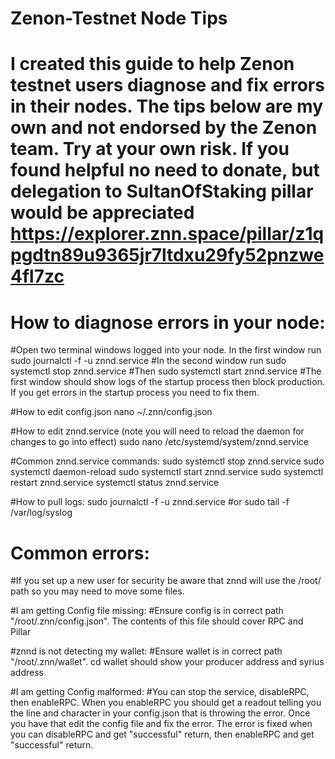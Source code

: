 # Zenon-Testnet Node Tips

# I created this guide to help Zenon testnet users diagnose and fix errors in their nodes. The tips below are my own and not endorsed by the Zenon team. Try at your own risk. If you found helpful no need to donate, but delegation to SultanOfStaking pillar would be appreciated https://explorer.znn.space/pillar/z1qpgdtn89u9365jr7ltdxu29fy52pnzwe4fl7zc

# How to diagnose errors in your node:
#Open two terminal windows logged into your node. In the first window run 
sudo journalctl -f -u znnd.service
#In the second window run 
sudo systemctl stop znnd.service
#Then 
sudo systemctl start znnd.service
#The first window should show logs of the startup process then block production. If you get errors in the startup process you need to fix them.

#How to edit config.json
nano ~/.znn/config.json

#How to edit znnd.service (note you will need to reload the daemon for changes to go into effect)
sudo nano /etc/systemd/system/znnd.service

#Common znnd.service commands:
sudo systemctl stop znnd.service
sudo systemctl daemon-reload
sudo systemctl start znnd.service
sudo systemctl restart znnd.service
systemctl status znnd.service

#How to pull logs:
sudo journalctl -f -u znnd.service
#or
sudo tail -f /var/log/syslog

# Common errors:
#If you set up a new user for security be aware that znnd will use the /root/ path so you may need to move some files.

#I am getting Config file missing:
#Ensure config is in correct path "/root/.znn/config.json". The contents of this file should cover RPC and Pillar

#znnd is not detecting my wallet:
#Ensure wallet is in correct path "/root/.znn/wallet". cd wallet should show your producer address and syrius address

#I am getting Config malformed:
#You can stop the service, disableRPC, then enableRPC. When you enableRPC you should get a readout telling you the line and character in your config.json that is throwing the error. Once you have that edit the config file and fix the error. The error is fixed when you can disableRPC and get "successful" return, then enableRPC and get "successful" return.
